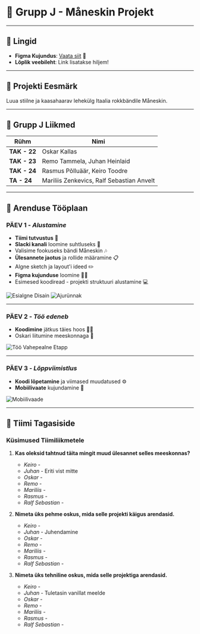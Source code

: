 
# 🎸 Grupp J - Måneskin Projekt
---

## 📌 Lingid

- **Figma Kujundus**: [Vaata siit](https://www.figma.com/design/nTpcvD8kkP8YWahdq5S2g3/Maneskin-projekt?node-id=0-1&node-type=canvas&t=NFPyMzPo9kbTipr7-0) 🎨
- **Lõplik veebileht**: Link lisatakse hiljem!

---

## 🎯 Projekti Eesmärk

Luua stiilne ja kaasahaarav lehekülg Itaalia rokkbändile Måneskin.

---

## 👥 Grupp J Liikmed
| Rühm  | Nimi |
|-------|------|
| **TAK - 22** | Oskar Kallas |
| **TAK - 23** | Remo Tammela, Juhan Heinlaid |
| **TAK - 24** | Rasmus Põlluäär, Keiro Toodre |
| **TA - 24** | Mariliis Zenkevics, Ralf Sebastian Anvelt |

---

## 🚀 Arenduse Tööplaan

### PÄEV 1 - *Alustamine*
- **Tiimi tutvustus** 🤝
- **Slacki kanali** loomine suhtluseks 📱
- Valisime fookuseks bändi Måneskin 🎶
- **Ülesannete jaotus** ja rollide määramine 📋
- Algne sketch ja layout'i ideed ✏️
- **Figma kujunduse** loomine 👨‍🎨
- Esimesed koodiread - projekti struktuuri alustamine 💻

![Esialgne Disain](https://github.com/user-attachments/assets/d03e8957-0b5d-418a-9d9f-0155f48260cf)
![Ajurünnak](https://github.com/user-attachments/assets/354b7e24-6f21-435c-9ded-2edf64ec1cde)

---

### PÄEV 2 - *Töö edeneb*
- **Koodimine** jätkus täies hoos 👨‍💻
- Oskari liitumine meeskonnaga 🎉

![Töö Vahepealne Etapp](https://github.com/user-attachments/assets/6ad532ed-8647-4472-9165-b8f9fa3b70c8)

---

### PÄEV 3 - *Lõppviimistlus*
- **Koodi lõpetamine** ja viimased muudatused ⚙️
- **Mobiilivaate** kujundamine 📱

![Mobiilivaade](https://github.com/user-attachments/assets/8c2bb651-47a4-41c6-92c4-8942331dff87)

---

## 💬 Tiimi Tagasiside

### Küsimused Tiimiliikmetele

1. **Kas oleksid tahtnud täita mingit muud ülesannet selles meeskonnas?**  
   - *Keiro* -  
   - *Juhan* -  Eriti vist mitte
   - *Oskar* -  
   - *Remo* -  
   - *Mariliis* -  
   - *Rasmus* -  
   - *Ralf Sebastian* -  

2. **Nimeta üks pehme oskus, mida selle projekti käigus arendasid.**  
   - *Keiro* -  
   - *Juhan* -  Juhendamine
   - *Oskar* -  
   - *Remo* -  
   - *Mariliis* -  
   - *Rasmus* -  
   - *Ralf Sebastian* -  

3. **Nimeta üks tehniline oskus, mida selle projektiga arendasid.**  
   - *Keiro* -  
   - *Juhan* -  Tuletasin vanillat meelde
   - *Oskar* -  
   - *Remo* -  
   - *Mariliis* -  
   - *Rasmus* -  
   - *Ralf Sebastian* -  
